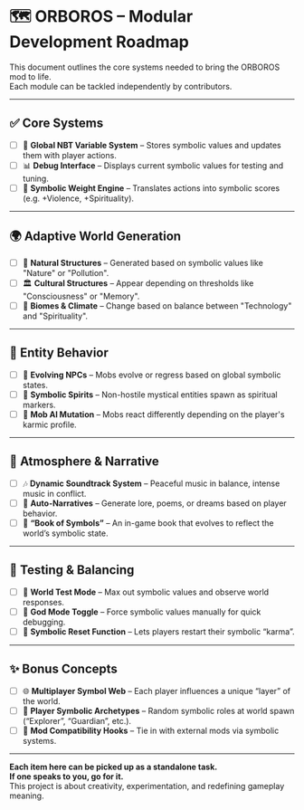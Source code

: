 # 🗺️ ORBOROS – Modular Development Roadmap

This document outlines the core systems needed to bring the ORBOROS mod to life.  
Each module can be tackled independently by contributors.

---

## ✅ Core Systems

- [ ] 🔧 **Global NBT Variable System** – Stores symbolic values and updates them with player actions.
- [ ] 📊 **Debug Interface** – Displays current symbolic values for testing and tuning.
- [ ] 🧠 **Symbolic Weight Engine** – Translates actions into symbolic scores (e.g. +Violence, +Spirituality).

---

## 🌍 Adaptive World Generation

- [ ] 🌳 **Natural Structures** – Generated based on symbolic values like "Nature" or "Pollution".
- [ ] 🏛️ **Cultural Structures** – Appear depending on thresholds like "Consciousness" or "Memory".
- [ ] 🌋 **Biomes & Climate** – Change based on balance between "Technology" and "Spirituality".

---

## 🧬 Entity Behavior

- [ ] 🐺 **Evolving NPCs** – Mobs evolve or regress based on global symbolic states.
- [ ] 👻 **Symbolic Spirits** – Non-hostile mystical entities spawn as spiritual markers.
- [ ] 🧠 **Mob AI Mutation** – Mobs react differently depending on the player's karmic profile.

---

## 🎵 Atmosphere & Narrative

- [ ] 🎶 **Dynamic Soundtrack System** – Peaceful music in balance, intense music in conflict.
- [ ] 📝 **Auto-Narratives** – Generate lore, poems, or dreams based on player behavior.
- [ ] 📖 **“Book of Symbols”** – An in-game book that evolves to reflect the world’s symbolic state.

---

## 🔬 Testing & Balancing

- [ ] 🧪 **World Test Mode** – Max out symbolic values and observe world responses.
- [ ] 🧪 **God Mode Toggle** – Force symbolic values manually for quick debugging.
- [ ] 🔄 **Symbolic Reset Function** – Lets players restart their symbolic “karma”.

---

## ✨ Bonus Concepts

- [ ] 🌐 **Multiplayer Symbol Web** – Each player influences a unique “layer” of the world.
- [ ] 🧙 **Player Symbolic Archetypes** – Random symbolic roles at world spawn (“Explorer”, “Guardian”, etc.).
- [ ] 🧩 **Mod Compatibility Hooks** – Tie in with external mods via symbolic systems.

---

**Each item here can be picked up as a standalone task.  
If one speaks to you, go for it.**  
This project is about creativity, experimentation, and redefining gameplay meaning.
